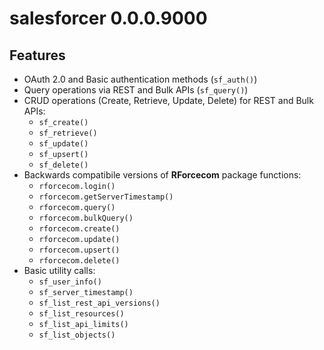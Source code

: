 # salesforcer 0.0.0.9000

## Features

* OAuth 2.0 and Basic authentication methods (`sf_auth()`)
* Query operations via REST and Bulk APIs (`sf_query()`)
* CRUD operations (Create, Retrieve, Update, Delete) for REST and Bulk APIs: 
  * `sf_create()`
  * `sf_retrieve()`
  * `sf_update()` 
  * `sf_upsert()`
  * `sf_delete()`
* Backwards compatibile versions of **RForcecom** package functions:
  * `rforcecom.login()` 
  * `rforcecom.getServerTimestamp()`
  * `rforcecom.query()`
  * `rforcecom.bulkQuery()`
  * `rforcecom.create()`
  * `rforcecom.update()`
  * `rforcecom.upsert()`
  * `rforcecom.delete()`
* Basic utility calls: 
  * `sf_user_info()`
  * `sf_server_timestamp()`
  * `sf_list_rest_api_versions()`
  * `sf_list_resources()`
  * `sf_list_api_limits()`
  * `sf_list_objects()`
